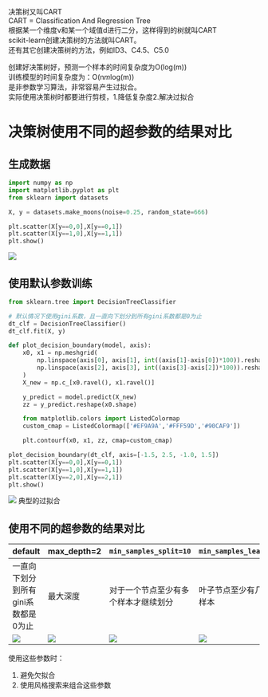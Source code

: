 决策树又叫CART  
CART = Classification And Regression Tree  
根据某一个维度v和某一个域值d进行二分，这样得到的树就叫CART  
scikit-learn创建决策树的方法就叫CART。  
还有其它创建决策树的方法，例如ID3、C4.5、C5.0

创建好决策树好，预测一个样本的时间复杂度为O(log(m))  
训练模型的时间复杂度为：O(n*m*log(m))  
是非参数学习算法，非常容易产生过拟合。  
实际使用决策树时都要进行剪枝，1.降低复杂度2.解决过拟合  

# 决策树使用不同的超参数的结果对比

## 生成数据

```python
import numpy as np
import matplotlib.pyplot as plt
from sklearn import datasets

X, y = datasets.make_moons(noise=0.25, random_state=666)

plt.scatter(X[y==0,0],X[y==0,1])
plt.scatter(X[y==1,0],X[y==1,1])
plt.show()
```

![](http://windmissing.github.io/images/2019/267.png)

## 使用默认参数训练

```python
from sklearn.tree import DecisionTreeClassifier

# 默认情况下使用gini系数，且一直向下划分到所有gini系数都是0为止
dt_clf = DecisionTreeClassifier()
dt_clf.fit(X, y)

def plot_decision_boundary(model, axis):
    x0, x1 = np.meshgrid(
        np.linspace(axis[0], axis[1], int((axis[1]-axis[0])*100)).reshape(-1,1),
        np.linspace(axis[2], axis[3], int((axis[3]-axis[2])*100)).reshape(-1,1)
    )
    X_new = np.c_[x0.ravel(), x1.ravel()]

    y_predict = model.predict(X_new)
    zz = y_predict.reshape(x0.shape)

    from matplotlib.colors import ListedColormap
    custom_cmap = ListedColormap(['#EF9A9A','#FFF59D','#90CAF9'])

    plt.contourf(x0, x1, zz, cmap=custom_cmap)

plot_decision_boundary(dt_clf, axis=[-1.5, 2.5, -1.0, 1.5])
plt.scatter(X[y==0,0],X[y==0,1])
plt.scatter(X[y==1,0],X[y==1,1])
plt.scatter(X[y==2,0],X[y==2,1])
plt.show()
```

![](http://windmissing.github.io/images/2019/268.png)
典型的过拟合

## 使用不同的超参数的结果对比

default  | max_depth=2  | `min_samples_split=10`  | `min_samples_leaf=6`  | `max_leaf_nodes=4`
--|---|---|---|--
一直向下划分到所有gini系数都是0为止  | 最大深度  | 对于一个节点至少有多个样本才继续划分  | 叶子节点至少有几个样本  | 最多有多少个叶子
![](http://windmissing.github.io/images/2019/268.png)  | ![](http://windmissing.github.io/images/2019/269.png)  | ![](http://windmissing.github.io/images/2019/270.png)  | ![](http://windmissing.github.io/images/2019/271.png)  | ![](http://windmissing.github.io/images/2019/272.png)

使用这些参数时：  
1. 避免欠拟合  
2. 使用风格搜索来组合这些参数
